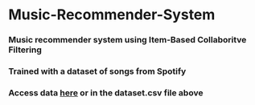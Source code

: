 # Music-Recommender-System
### Music recommender system using Item-Based Collaboritve Filtering 
### Trained with a dataset of songs from Spotify
### Access data [here](https://www.kaggle.com/datasets/maharshipandya/-spotify-tracks-dataset?resource=download) or in the dataset.csv file above
